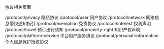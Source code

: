协议相关页面

/protocol/privacy    隐私协议
/protocol/user  用户协议
/protocol/network    网络信息侵权通知指引
/protocol/exemption     免责协议
/protocol/interest    权利声明
/protocol/travel    预订出行须知
/protocol/property-right    知识产权声明
/protocol/platform-service    平台用户服务协议
/protocol/personal-information     个人信息保护授权协议
